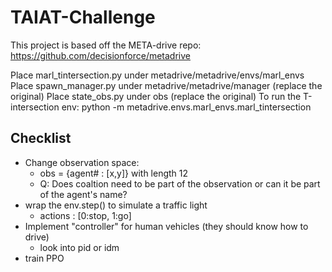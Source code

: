 # TAIAT-Challenge

This project is based off the META-drive repo: https://github.com/decisionforce/metadrive

Place marl_tintersection.py under metadrive/metadrive/envs/marl_envs
Place spawn_manager.py under metadrive/metadrive/manager (replace the original)
Place state_obs.py under obs (replace the original)
To run the T-intersection env: python -m metadrive.envs.marl_envs.marl_tintersection 


## Checklist
* Change observation space:
  * obs = {agent# : [x,y]} with length 12
  * Q: Does coaltion need to be part of the observation or can it be part of the agent's name?
* wrap the env.step() to simulate a traffic light
  * actions : [0:stop, 1:go]
* Implement "controller" for human vehicles (they should know how to drive)
  * look into pid or idm 
* train PPO 
